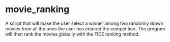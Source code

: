 # movie_ranking

A script that will make the user select a winner among two randomly drawn movies from all the ones the user has entered the competition. The program will then rank the movies globally with the FIDE ranking method.
